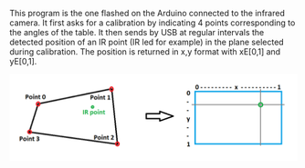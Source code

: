 This program is the one flashed on the Arduino connected to the infrared camera.
It first asks for a calibration by indicating 4 points corresponding to the angles of the table.
It then sends by USB at regular intervals the detected position of an IR point (IR led for example) in the plane selected during calibration. The position is returned in x,y format with xE[0,1] and yE[0,1].

![schem_ir_points](https://raw.githubusercontent.com/Twistix/interactive-board-table/main/Arduino%20program/schem_ir_points.png)
